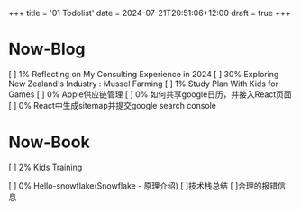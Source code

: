 +++
title = '01 Todolist'
date = 2024-07-21T20:51:06+12:00
draft = true
+++

# Now-Blog
[ ] 1% Reflecting on My Consulting Experience in 2024
[ ] 30% Exploring New Zealand's Industry : Mussel Farming
[ ] 1% Study Plan With Kids for Games
[ ] 0% Apple供应链管理
[ ] 0% 如何共享google日历，并接入React页面
[ ] 0% React中生成sitemap并提交google search console

# Now-Book
[ ] 2% Kids Training

[ ] 0% Hello-snowflake(Snowflake - 原理介绍)
[ ]技术栈总结
[ ]合理的报错信息